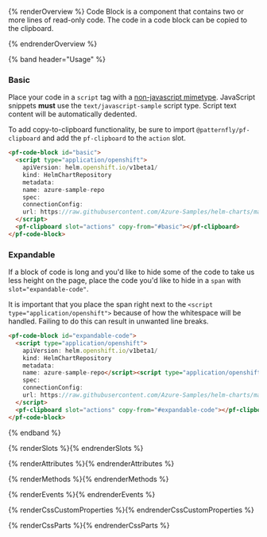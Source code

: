 {% renderOverview %}
  Code Block is a component that contains two or more lines of read-only code. The code in a code block can be copied to the clipboard.

  <pf-code-block id="code">
    <script type="application/openshift">
      apiVersion: helm.openshift.io/v1beta1/
      kind: HelmChartRepository
      metadata:
      name: azure-sample-repo
      spec:
      connectionConfig:
      url: https://raw.githubusercontent.com/Azure-Samples/helm-charts/master/docs
    </script>
    <pf-clipboard slot="actions" copy-from="#code"></pf-clipboard>
  </pf-code-block>
{% endrenderOverview %}

{% band header="Usage" %}
### Basic

Place your code in a `script` tag with a [non-javascript mimetype][mime].
JavaScript snippets **must** use the `text/javascript-sample` script type. 
Script text content will be automatically dedented.

To add copy-to-clipboard functionality, be sure to import `@patternfly/pf-clipboard` and add the `pf-clipboard` to the `action` slot.

<div class="example-preview">
  <pf-code-block id="basic">
    <script type="application/openshift">
      apiVersion: helm.openshift.io/v1beta1/
      kind: HelmChartRepository
      metadata:
      name: azure-sample-repo
      spec:
      connectionConfig:
      url: https://raw.githubusercontent.com/Azure-Samples/helm-charts/master/docs
    </script>
    <pf-clipboard slot="actions" copy-from="#basic"></pf-clipboard>
  </pf-code-block>
</div>

```html
<pf-code-block id="basic">
  <script type="application/openshift">
    apiVersion: helm.openshift.io/v1beta1/
    kind: HelmChartRepository
    metadata:
    name: azure-sample-repo
    spec:
    connectionConfig:
    url: https://raw.githubusercontent.com/Azure-Samples/helm-charts/master/docs
  </script>
  <pf-clipboard slot="actions" copy-from="#basic"></pf-clipboard>
</pf-code-block>
```

### Expandable

If a block of code is long and you'd like to hide some of the code to take us less height on the page, place the code you'd like to hide in a `span` with `slot="expandable-code"`. 

It is important that you place the span right next to the `<script type="application/openshift">` because of how 
the whitespace will be handled. Failing to do this can result in unwanted line 
breaks. 

<div class="example-preview">
<pf-code-block id="expandable-code">
  <script type="application/openshift">
    apiVersion: helm.openshift.io/v1beta1/
    kind: HelmChartRepository
    metadata:
    name: azure-sample-repo</script><script type="application/openshift" data-expand>
    spec:
    connectionConfig:
    url: https://raw.githubusercontent.com/Azure-Samples/helm-charts/master/docs
  </script>
  <pf-clipboard slot="actions" copy-from="#expandable-code"></pf-clipboard>
</pf-code-block>
</div>

```html
<pf-code-block id="expandable-code">
  <script type="application/openshift">
    apiVersion: helm.openshift.io/v1beta1/
    kind: HelmChartRepository
    metadata:
    name: azure-sample-repo</script><script type="application/openshift" data-expand>
    spec:
    connectionConfig:
    url: https://raw.githubusercontent.com/Azure-Samples/helm-charts/master/docs
  </script>
  <pf-clipboard slot="actions" copy-from="#expandable-code"></pf-clipboard>
</pf-code-block>
```
{% endband %}

{% renderSlots %}{% endrenderSlots %}

{% renderAttributes %}{% endrenderAttributes %}

{% renderMethods %}{% endrenderMethods %}

{% renderEvents %}{% endrenderEvents %}

{% renderCssCustomProperties %}{% endrenderCssCustomProperties %}

{% renderCssParts %}{% endrenderCssParts %}

[mime]: https://developer.mozilla.org/en-US/docs/Web/HTTP/Basics_of_HTTP/MIME_types#textjavascript
